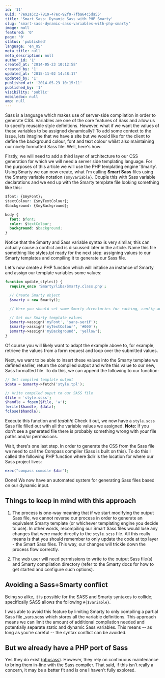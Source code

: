 ```yaml
---
id: '11'
uuid: '7e92a5c2-7819-47ec-92f9-7fba64c5da55'
title: 'Smart Sass: Dynamic Sass with PHP Smarty'
slug: 'smart-sass-dynamic-sass-variables-with-php-smarty'
image: null
featured: '0'
page: '0'
status: 'published'
language: 'en_US'
meta_title: null
meta_description: null
author_id: '1'
created_at: '2014-05-23 10:12:58'
created_by: '1'
updated_at: '2015-11-02 14:48:17'
updated_by: '1'
published_at: '2014-05-23 10:15:11'
published_by: '1'
visibility: 'public'
mobiledoc: null
amp: null
---
```


Sass is a language which makes use of server-side compilation in order to generate CSS. Variables are one of the core features of Sass and allow us to specify reusable style definitions. However, what if we want the values of these variables to be assigned dynamically? To add some context to the issue, lets imagine that we have a site but we would like for the client to define the background colour, font and text colour whilst also maintaining our nicely formatted Sass file. Well, here's how:

Firstly, we will need to add a third layer of architecture to our CSS generation for which we will need a server side templating language. For the purposes of this article we will use the PHP templating engine 'Smarty'. Using Smarty we can now create, what I'm calling **Smart Sass** files using the Smarty variable notation `{$myVariable}`. Couple this with Sass variable declarations and we end up with the Smarty template file looking something like this:

```css
$font: {$myFont};
$textColour: {$myTextColour};
$background: {$myBackground};

body {
  font: $font;
  color: $textColour;
  background: $background;
}
```

Notice that the Smarty and Sass variable syntax is very similar, this can actually cause a conflict and is discussed later in the article. Name this file something like styles.tpl ready for the next step: assigning values to our Smarty templates and compiling it to generate our Sass file.

Let's now create a PHP function which will initalise an instance of Smarty and assign our template variables some values:

```php
function update_styles() {
  require_once 'Smarty/libs/Smarty.class.php';

  // Create Smarty object
  $smarty = new Smarty();

  // Here you should set some Smarty directories for caching, config and compiling etc.

  // Set our Smarty template values
  $smarty->assign('myFont', 'sans-serif');
  $smarty->assign('myTextColour', '#000');
  $smarty->assign('myBackground', 'yellow');
}
```

Of course you will likely want to adapt the example above to, for example, retrieve the values from a form request and loop over the submitted values.

Next, we want to be able to insert these values into the Smarty template we defined earlier, return the compiled output and write this value to our new, Sass formatted file. To do this, we can append the following to our function:

```php
// Get compiled template output
$data = $smarty->fetch('style.tpl');

// Write compiled ouput to our SASS file
$file = 'style.scss';
$handle = fopen($file, 'w');
fwrite($handle, $data);
fclose($handle);
```

Execute this function and _tadahh!_ Check it out, we now have a `style.scss` Sass file filled out with all the variable values we assigned. **Note:** If you don't see a generated file there is probably something wrong with your file paths and/or permissions.

Wait, there's one last step. In order to generate the CSS from the Sass file we need to call the Compass compiler (Sass is built on this). To do this I called the following PHP function where \$dir is the location for where our Sass project lives:

```php
exec("compass compile $dir");
```

Done! We now have an automated system for generating Sass files based on our dynamic input.

## Things to keep in mind with this approach

1. The process is one-way meaning that if we start modifying the output Sass file, we cannot reverse our process in order to generate an equivalent Smarty template (or whichever templating engine you decide to use). In other words, recompiling our Smart Sass files would lose any changes that were made directly to the `style.scss` file. All this really means is that you should remember to only update the code at top layer - the Smart Sass files. This way, our changes will trickle down the process flow correctly.

2. The web user will need permissions to write to the output Sass file(s) and Smarty compilation directory (refer to the Smarty docs for how to get started and configure such options).

## Avoiding a Sass+Smarty conflict

Being so alike, it is possible for the SASS and Smarty syntaxes to collide; specifically SASS allows the following `#{$variable}`.

I was able to avoid this feature by limiting Smarty to only compiling a partial Sass file \_vars.scss which stores all the variable definitions. This approach means we can limit the amount of additional compilation needed and potentially separate static and dynamic Sass variables. This means -- as long as you're careful -- the syntax conflict can be avoided.

## But we already have a PHP port of Sass

Yes they do exist ([phpsass](https://packagist.org/packages/richthegeek/phpsass)). However, they rely on continuous maintenance to bring them in-line with the Sass compiler. That said, if this isn't really a concern, it may be a better fit and is one I haven't fully explored.

